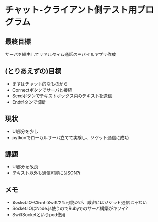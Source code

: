 # チャット-クライアント側テスト用プログラム
## 最終目標
サーバを経由してリアルタイム通話のモバイルアプリ作成

## (とりあえずの)目標
* まずはチャット的なものから
* Connectボタンでサーバと接続
* Sendボタンでテキストボックス内のテキストを送信
* Endボタンで切断

## 現状
* UI部分を少し
* pythonでローカルサーバ立てて実験し、ソケット通信に成功

## 課題
* UI部分を改良
* テキスト以外も通信可能に(JSON?)

## メモ
* Socket.IO-Client-Swiftでも可能だが、厳密にはソケット通信じゃない
* Socket.IOはNode.js使うのでRubyでのサーバ構築がキツイ?
* SwiftSocketというpod使用
